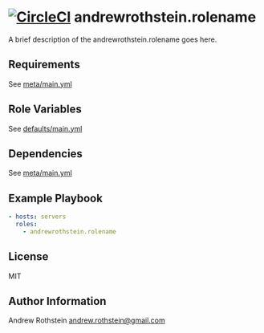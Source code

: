 [![CircleCI](https://circleci.com/gh/andrewrothstein/ansible-rolename.svg?style=svg)](https://circleci.com/gh/andrewrothstein/ansible-rolename)
andrewrothstein.rolename
=========

A brief description of the andrewrothstein.rolename goes here.

Requirements
------------

See [meta/main.yml](meta/main.yml)

Role Variables
--------------

See [defaults/main.yml](defaults/main.yml)

Dependencies
------------

See [meta/main.yml](meta/main.yml)

Example Playbook
----------------

```yml
- hosts: servers
  roles:
    - andrewrothstein.rolename
```

License
-------

MIT

Author Information
------------------

Andrew Rothstein <andrew.rothstein@gmail.com>
